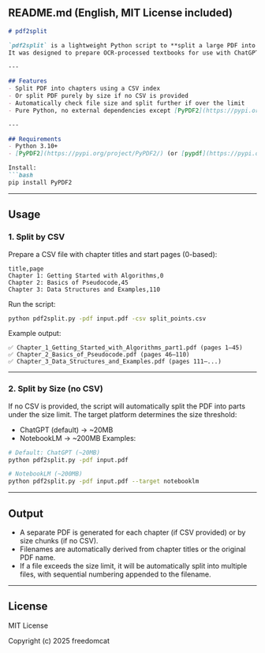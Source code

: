 ## README.md (English, MIT License included)

````markdown
# pdf2split

`pdf2split` is a lightweight Python script to **split a large PDF into chapters based on a CSV index, or automatically by file size**.  
It was designed to prepare OCR-processed textbooks for use with ChatGPT and other LLMs, which often have file upload limits (~20MB per file).

---

## Features
- Split PDF into chapters using a CSV index
- Or split PDF purely by size if no CSV is provided
- Automatically check file size and split further if over the limit
- Pure Python, no external dependencies except [PyPDF2](https://pypi.org/project/PyPDF2/)

---

## Requirements
- Python 3.10+
- [PyPDF2](https://pypi.org/project/PyPDF2/) (or [pypdf](https://pypi.org/project/pypdf/))

Install:
```bash
pip install PyPDF2
````

---

## Usage

### 1. Split by CSV

Prepare a CSV file with chapter titles and start pages (0-based):

```csv
title,page
Chapter 1: Getting Started with Algorithms,0
Chapter 2: Basics of Pseudocode,45
Chapter 3: Data Structures and Examples,110
```

Run the script:

```bash
python pdf2split.py -pdf input.pdf -csv split_points.csv
```

Example output:

```
✅ Chapter_1_Getting_Started_with_Algorithms_part1.pdf (pages 1–45)
✅ Chapter_2_Basics_of_Pseudocode.pdf (pages 46–110)
✅ Chapter_3_Data_Structures_and_Examples.pdf (pages 111–...)
```

---

### 2. Split by Size (no CSV)

If no CSV is provided, the script will automatically split the PDF into parts under the size limit.
The target platform determines the size threshold:
- ChatGPT (default) → ~20MB
- NotebookLM → ~200MB
Examples:
```bash
# Default: ChatGPT (~20MB)
python pdf2split.py -pdf input.pdf

# NotebookLM (~200MB)
python pdf2split.py -pdf input.pdf --target notebooklm
```

---

## Output

* A separate PDF is generated for each chapter (if CSV provided) or by size chunks (if no CSV).
* Filenames are automatically derived from chapter titles or the original PDF name.
* If a file exceeds the size limit, it will be automatically split into multiple files, with sequential numbering appended to the filename.

---

## License

MIT License

Copyright (c) 2025 freedomcat

```

